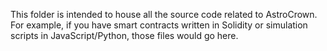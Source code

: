 This folder is intended to house all the source code related to AstroCrown. For example, if you have smart contracts written in Solidity or simulation scripts in JavaScript/Python, those files would go here.
